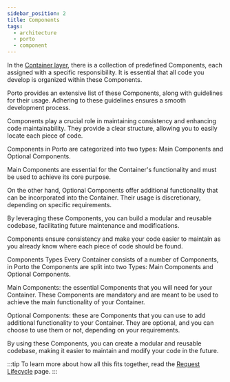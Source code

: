 ```yaml
---
sidebar_position: 2
title: Components
tags:
  - architecture
  - porto
  - component
---
```


In the [Container layer](#container), there is a collection of predefined Components,
each assigned with a specific responsibility.
It is essential that all code you develop is organized within these Components.

Porto provides an extensive list of these Components, along with guidelines for their usage. Adhering to these guidelines ensures a smooth development process.

Components play a crucial role in maintaining consistency and enhancing code maintainability. They provide a clear structure, allowing you to easily locate each piece of code.

Components in Porto are categorized into two types: Main Components and Optional Components.

Main Components are essential for the Container's functionality and must be used to achieve its core purpose.

On the other hand, Optional Components offer additional functionality that can be incorporated into the Container. Their usage is discretionary, depending on specific requirements.

By leveraging these Components, you can build a modular and reusable codebase, facilitating future maintenance and modifications.

Components ensure consistency and make your code easier to maintain
as you already know where each piece of code should be found.

Components Types
Every Container consists of a number of Components, in Porto the Components are split into two Types: Main Components and Optional Components.

Main Components: the essential Components that you will need for your Container.
These Components are mandatory and are meant to be used to achieve the main functionality of your Container.

Optional Components: these are Components that you can use to add additional functionality to your Container.
They are optional, and you can choose to use them or not, depending on your requirements.

By using these Components, you can create a modular and reusable codebase,
making it easier to maintain and modify your code in the future.

:::tip
To learn more about how all this fits together, read the [Request Lifecycle](./request-lifecycle.md) page.
:::
